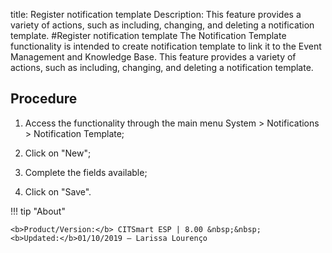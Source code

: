 title: Register notification template
Description: This feature provides a variety of actions, such as including, changing, and deleting a notification template.
#Register notification template
The Notification Template functionality is intended to create notification template to link it to the Event Management and Knowledge Base.
This feature provides a variety of actions, such as including, changing, and deleting a notification template.

Procedure
-------------

1.  Access the functionality through the main menu System \> Notifications \>
    Notification Template;

2.  Click on "New";

3.  Complete the fields available;

4.  Click on "Save".

!!! tip "About"

    <b>Product/Version:</b> CITSmart ESP | 8.00 &nbsp;&nbsp;
    <b>Updated:</b>01/10/2019 – Larissa Lourenço

